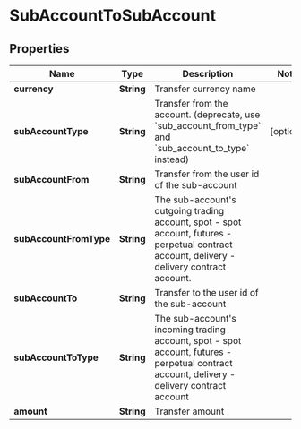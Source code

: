 

# SubAccountToSubAccount

## Properties

Name | Type | Description | Notes
------------ | ------------- | ------------- | -------------
**currency** | **String** | Transfer currency name | 
**subAccountType** | **String** | Transfer from the account. (deprecate, use &#x60;sub_account_from_type&#x60; and &#x60;sub_account_to_type&#x60; instead) |  [optional]
**subAccountFrom** | **String** | Transfer from the user id of the sub-account | 
**subAccountFromType** | **String** | The sub-account&#39;s outgoing trading account, spot - spot account, futures - perpetual contract account, delivery - delivery contract account. | 
**subAccountTo** | **String** | Transfer to the user id of the sub-account | 
**subAccountToType** | **String** | The sub-account&#39;s incoming trading account, spot - spot account, futures - perpetual contract account, delivery - delivery contract account | 
**amount** | **String** | Transfer amount | 



